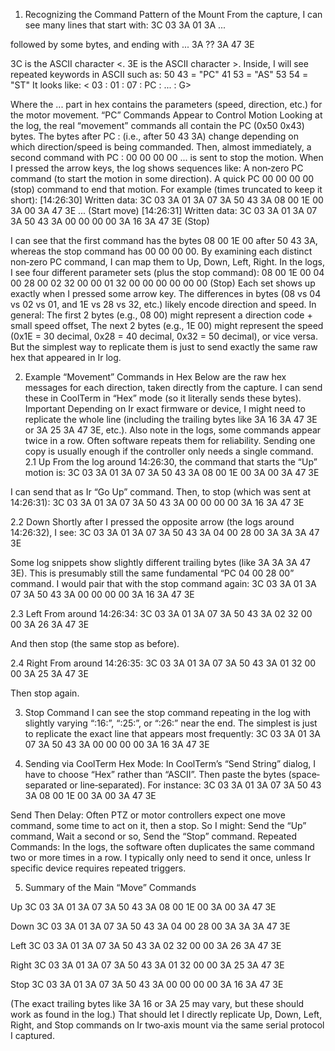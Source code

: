 
1. Recognizing the Command Pattern of the Mount
From the capture, I can see many lines that start with:
3C 03 3A 01 3A ...

followed by some bytes, and ending with
... 3A ?? 3A 47 3E

3C is the ASCII character <.
3E is the ASCII character >.
Inside, I will see repeated keywords in ASCII such as:
50 43 = "PC"
41 53 = "AS"
53 54 = "ST"
It looks like:
< 03 : 01 : 07 : PC :  ... : G>

Where the ... part in hex contains the parameters (speed, direction, etc.) for the motor movement.
“PC” Commands Appear to Control Motion
Looking at the log, the real “movement” commands all contain the PC (0x50 0x43) bytes. The bytes after PC : (i.e., after 50 43 3A) change depending on which direction/speed is being commanded. Then, almost immediately, a second command with PC : 00 00 00 00 ... is sent to stop the motion.
When I pressed the arrow keys, the log shows sequences like:
A non‐zero PC command (to start the motion in some direction).
A quick PC 00 00 00 00 (stop) command to end that motion.
For example (times truncated to keep it short):
[14:26:30] Written data:
   3C 03 3A 01 3A 07 3A 50 43 3A 08 00 1E 00 3A 00 3A 47 3E ...  (Start move)
[14:26:31] Written data:
   3C 03 3A 01 3A 07 3A 50 43 3A 00 00 00 00 3A 16 3A 47 3E    (Stop)

I can see that the first command has the bytes 08 00 1E 00 after 50 43 3A, whereas the stop command has 00 00 00 00.
By examining each distinct non‐zero PC command, I can map them to Up, Down, Left, Right. In the logs, I see four different parameter sets (plus the stop command):
08 00 1E 00
04 00 28 00
02 32 00 00
01 32 00 00
00 00 00 00 (Stop)
Each set shows up exactly when I pressed some arrow key. The differences in bytes (08 vs 04 vs 02 vs 01, and 1E vs 28 vs 32, etc.) likely encode direction and speed. In general:
The first 2 bytes (e.g., 08 00) might represent a direction code + small speed offset,
The next 2 bytes (e.g., 1E 00) might represent the speed (0x1E = 30 decimal, 0x28 = 40 decimal, 0x32 = 50 decimal),
or vice versa.
But the simplest way to replicate them is just to send exactly the same raw hex that appeared in Ir log.

2. Example “Movement” Commands in Hex
Below are the raw hex messages for each direction, taken directly from the capture. I can send these in CoolTerm in “Hex” mode (so it literally sends these bytes).
Important
Depending on Ir exact firmware or device, I might need to replicate the whole line (including the trailing bytes like 3A 16 3A 47 3E or 3A 25 3A 47 3E, etc.).
Also note in the logs, some commands appear twice in a row. Often software repeats them for reliability. Sending one copy is usually enough if the controller only needs a single command.
2.1 Up
From the log around 14:26:30, the command that starts the “Up” motion is:
3C 03 3A 01 3A 07 3A 50 43 3A 08 00 1E 00 3A 00 3A 47 3E

I can send that as Ir “Go Up” command.
Then, to stop (which was sent at 14:26:31):
3C 03 3A 01 3A 07 3A 50 43 3A 00 00 00 00 3A 16 3A 47 3E


2.2 Down
Shortly after I pressed the opposite arrow (the logs around 14:26:32), I see:
3C 03 3A 01 3A 07 3A 50 43 3A 04 00 28 00 3A 3A 3A 47 3E

Some log snippets show slightly different trailing bytes (like 3A 3A 3A 47 3E). This is presumably still the same fundamental “PC 04 00 28 00” command.
I would pair that with the stop command again:
3C 03 3A 01 3A 07 3A 50 43 3A 00 00 00 00 3A 16 3A 47 3E


2.3 Left
From around 14:26:34:
3C 03 3A 01 3A 07 3A 50 43 3A 02 32 00 00 3A 26 3A 47 3E

And then stop (the same stop as before).

2.4 Right
From around 14:26:35:
3C 03 3A 01 3A 07 3A 50 43 3A 01 32 00 00 3A 25 3A 47 3E

Then stop again.

3. Stop Command
I can see the stop command repeating in the log with slightly varying “:16:”, “:25:”, or “:26:” near the end. The simplest is just to replicate the exact line that appears most frequently:
3C 03 3A 01 3A 07 3A 50 43 3A 00 00 00 00 3A 16 3A 47 3E


4. Sending via CoolTerm
Hex Mode: In CoolTerm’s “Send String” dialog, I have to choose “Hex” rather than “ASCII”. Then paste the bytes (space‐separated or line‐separated). For instance:
3C 03 3A 01 3A 07 3A 50 43 3A 08 00 1E 00 3A 00 3A 47 3E


Send Then Delay: Often PTZ or motor controllers expect one move command, some time to act on it, then a stop. So I might:
Send the “Up” command,
Wait a second or so,
Send the “Stop” command.
Repeated Commands: In the logs, the software often duplicates the same command two or more times in a row. I typically only need to send it once, unless Ir specific device requires repeated triggers.

5. Summary of the Main “Move” Commands

Up
3C 03 3A 01 3A 07 3A 50 43 3A 08 00 1E 00 3A 00 3A 47 3E


Down
3C 03 3A 01 3A 07 3A 50 43 3A 04 00 28 00 3A 3A 3A 47 3E


Left
3C 03 3A 01 3A 07 3A 50 43 3A 02 32 00 00 3A 26 3A 47 3E


Right
3C 03 3A 01 3A 07 3A 50 43 3A 01 32 00 00 3A 25 3A 47 3E


Stop
3C 03 3A 01 3A 07 3A 50 43 3A 00 00 00 00 3A 16 3A 47 3E


(The exact trailing bytes like 3A 16 or 3A 25 may vary, but these should work as found in the log.)
That should let I directly replicate Up, Down, Left, Right, and Stop commands on Ir two‐axis mount via the same serial protocol I captured.

